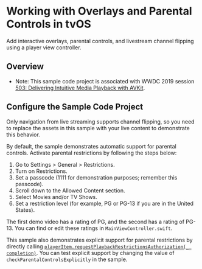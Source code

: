 # Working with Overlays and Parental Controls in tvOS

Add interactive overlays, parental controls, and livestream channel flipping using a player view controller.

## Overview

- Note: This sample code project is associated with WWDC 2019 session [503: Delivering Intuitive Media Playback
with AVKit](https://developer.apple.com/videos/play/wwdc19/503/).

## Configure the Sample Code Project

Only navigation from live streaming supports channel flipping, so you need to replace the assets in this sample with your live content to demonstrate this behavior. 

By default, the sample demonstrates automatic support for parental controls. Activate parental restrictions by following the steps below:

1. Go to Settings > General > Restrictions.
2. Turn on Restrictions.
3. Set a passcode (1111 for demonstration purposes; remember this passcode).
4. Scroll down to the Allowed Content section.
5. Select Movies and/or TV Shows.
6. Set a restriction level (for example, PG or PG-13 if you are in the United States).

The first demo video has a rating of PG, and the second has a rating of PG-13. You can find or edit these ratings in `MainViewController.swift`.

This sample also demonstrates explicit support for parental restrictions by directly calling [`playerItem.requestPlaybackRestrictionsAuthorization(_ completion)`][1]. You can test explicit support by changing the value of `checkParentalControlsExplicitly` in the sample.

[1]: https://developer.apple.com/documentation/avfoundation/avplayeritem/3152863-requestplaybackrestrictionsautho
